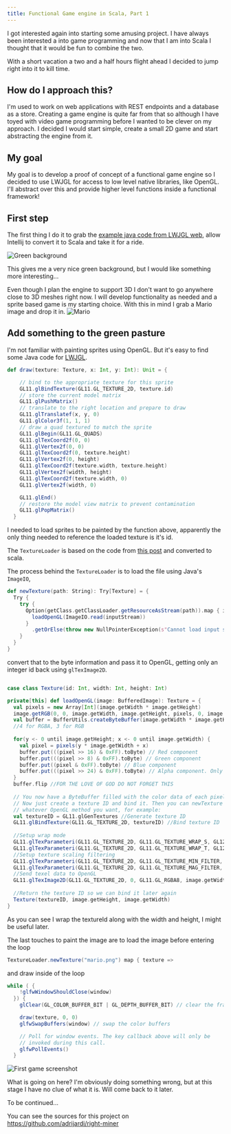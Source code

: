 ```yaml
---
title: Functional Game engine in Scala, Part 1
---
```


I got interested again into starting some amusing project. I have always been interested a into game programming and now
that I am into Scala I thought that it would be fun to combine the two.

With a short vacation a two and a half hours flight ahead I decided to jump right into it to kill time.

## How do I approach this?
I'm used to work on web applications with REST endpoints and a database as a store. Creating a game engine is quite far
from that so although I have toyed with video game programming before I wanted to be clever on my approach. I decided I 
would start simple, create a small 2D game and start abstracting the engine from it.

## My goal
My goal is to develop a proof of concept of a functional game engine so I decided to use LWJGL for access to low level 
native libraries, like OpenGL. I'll abstract over this and provide higher level functions inside a functional framework!

## First step
The first thing I do it to grab the [example java code from LWJGL web](https://www.lwjgl.org/guide), allow Intellij to 
convert it to Scala and take it for a ride.

<img src="/images/posts/game-engine/greenfield.png" alt="Green background" class="img-50" />

This gives me a very nice green background, but I would like something more interesting...

Even though I plan the engine to support 3D I don't want to go anywhere close to 3D meshes right now. I will develop 
functionality as needed and a sprite based game is my starting choice. With this in mind I grab a Mario image and drop 
it in.
<img src="/images/posts/game-engine/mario.png" alt="Mario" class="img-20" />

## Add something to the green pasture
I'm​ not familiar with painting sprites using OpenGL. But it's easy to find some Java code for [LWJGL](https://www.lwjgl.org).

```scala
def draw(texture: Texture, x: Int, y: Int): Unit = {

    // bind to the appropriate texture for this sprite
    GL11.glBindTexture(GL11.GL_TEXTURE_2D, texture.id)
    // store the current model matrix
    GL11.glPushMatrix()
    // translate to the right location and prepare to draw
    GL11.glTranslatef(x, y, 0)
    GL11.glColor3f(1, 1, 1)
    // draw a quad textured to match the sprite
    GL11.glBegin(GL11.GL_QUADS)
    GL11.glTexCoord2f(0, 0)
    GL11.glVertex2f(0, 0)
    GL11.glTexCoord2f(0, texture.height)
    GL11.glVertex2f(0, height)
    GL11.glTexCoord2f(texture.width, texture.height)
    GL11.glVertex2f(width, height)
    GL11.glTexCoord2f(texture.width, 0)
    GL11.glVertex2f(width, 0)

    GL11.glEnd()
    // restore the model view matrix to prevent contamination
    GL11.glPopMatrix()
  }
```

I needed to load sprites to be painted by the function above, apparently the only thing needed to reference the loaded 
texture is it's id.

The `TextureLoader` is based on the code from [this post](http://stackoverflow.com/a/10872080/817620) and converted to 
scala.

The process behind the `TextureLoader` is to load the file using Java's `ImageIO`,

```scala
def newTexture(path: String): Try[Texture] = {
  Try {
    try {
      Option(getClass.getClassLoader.getResourceAsStream(path)).map { inputStream =>
        loadOpenGL(ImageIO.read(inputStream))
      }
        .getOrElse(throw new NullPointerException(s"Cannot load input stream on path $path"))
    }
  }
}
```
    
convert that to the byte information and pass it to OpenGL, getting only an integer id back using `glTexImage2D`.

```scala

case class Texture(id: Int, width: Int, height: Int)

private[this] def loadOpenGL(image: BufferedImage): Texture = {
  val pixels = new Array[Int](image.getWidth * image.getHeight)
  image.getRGB(0, 0, image.getWidth, image.getHeight, pixels, 0, image.getWidth)
  val buffer = BufferUtils.createByteBuffer(image.getWidth * image.getHeight * BYTES_PER_PIXEL)
  //4 for RGBA, 3 for RGB
  
  for(y <- 0 until image.getHeight; x <- 0 until image.getWidth) {
    val pixel = pixels(y * image.getWidth + x)
    buffer.put(((pixel >> 16) & 0xFF).toByte) // Red component
    buffer.put(((pixel >> 8) & 0xFF).toByte) // Green component
    buffer.put((pixel & 0xFF).toByte) // Blue component
    buffer.put(((pixel >> 24) & 0xFF).toByte) // Alpha component. Only for RGBA
  }
  buffer.flip //FOR THE LOVE OF GOD DO NOT FORGET THIS
  
  // You now have a ByteBuffer filled with the color data of each pixel.
  // Now just create a texture ID and bind it. Then you can newTexture it using
  // whatever OpenGL method you want, for example:
  val textureID = GL11.glGenTextures //Generate texture ID
  GL11.glBindTexture(GL11.GL_TEXTURE_2D, textureID) //Bind texture ID
  
  //Setup wrap mode
  GL11.glTexParameteri(GL11.GL_TEXTURE_2D, GL11.GL_TEXTURE_WRAP_S, GL12.GL_CLAMP_TO_EDGE)
  GL11.glTexParameteri(GL11.GL_TEXTURE_2D, GL11.GL_TEXTURE_WRAP_T, GL12.GL_CLAMP_TO_EDGE)
  //Setup texture scaling filtering
  GL11.glTexParameteri(GL11.GL_TEXTURE_2D, GL11.GL_TEXTURE_MIN_FILTER, GL11.GL_LINEAR)
  GL11.glTexParameteri(GL11.GL_TEXTURE_2D, GL11.GL_TEXTURE_MAG_FILTER, GL11.GL_LINEAR)
  //Send texel data to OpenGL
  GL11.glTexImage2D(GL11.GL_TEXTURE_2D, 0, GL11.GL_RGBA8, image.getWidth, image.getHeight, 0, GL11.GL_RGBA, GL11.GL_UNSIGNED_BYTE, buffer)
  
  //Return the texture ID so we can bind it later again
  Texture(textureID, image.getHeight, image.getWidth)
}
```

As you can see I wrap the textureId along with the width and height, I might be useful later.

The last touches to paint the image are to load the image before entering the loop 
```scala
TextureLoader.newTexture("mario.png") map { texture =>
```

and draw inside of the loop

``` scala
while ( {
    !glfwWindowShouldClose(window)
  }) {
    glClear(GL_COLOR_BUFFER_BIT | GL_DEPTH_BUFFER_BIT) // clear the framebuffer

    draw(texture, 0, 0)
    glfwSwapBuffers(window) // swap the color buffers

    // Poll for window events. The key callback above will only be
    // invoked during this call.
    glfwPollEvents()
  }
```

<img src="/images/posts/game-engine/screenshot1.png" alt="First game screenshot" class="img-50" />

What is going on here? I'm obviously doing something wrong, but at this stage I have no clue of what it is. Will come 
back to it later.  

To be continued...

You can see the sources for this project on https://github.com/adrijardi/right-miner
